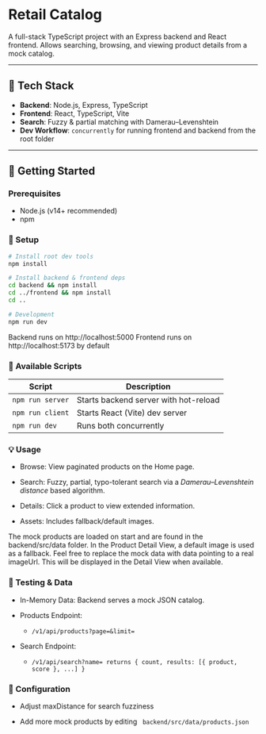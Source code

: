 # Retail Catalog 

A full-stack TypeScript project with an Express backend and React frontend. Allows searching, browsing, and viewing product details from a mock catalog.

---

## 🧩 Tech Stack

- **Backend**: Node.js, Express, TypeScript
- **Frontend**: React, TypeScript, Vite
- **Search**: Fuzzy & partial matching with Damerau–Levenshtein
- **Dev Workflow**: `concurrently` for running frontend and backend from the root folder

---

## 🚀 Getting Started

### Prerequisites

- Node.js (v14+ recommended)
- npm

### 🧱 Setup

```bash
# Install root dev tools
npm install

# Install backend & frontend deps
cd backend && npm install
cd ../frontend && npm install
cd ..

# Development
npm run dev
```
Backend runs on http://localhost:5000
Frontend runs on http://localhost:5173 by default

### 🔁 Available Scripts
| Script                   | Description                                       |
| ------------------------ | ------------------------------------------------- |
| `npm run server`  | Starts backend server with hot-reload |
| `npm run client` | Starts React (Vite) dev server                  |
| `npm run dev`            | Runs both concurrently                            |

### 💡 Usage
- Browse: View paginated products on the Home page.

- Search: Fuzzy, partial, typo-tolerant search via a _Damerau–Levenshtein distance_ based algorithm.

- Details: Click a product to view extended information. 

- Assets: Includes fallback/default images.

The mock products are loaded on start and are found in the backend/src/data folder. In the Product Detail View, a default image is used as a fallback. Feel free to replace the mock data with data pointing to a real imageUrl. This will be displayed in the Detail View when available.

### 🧪 Testing & Data
- In-Memory Data: Backend serves a mock JSON catalog.

- Products Endpoint:

  - ``` /v1/api/products?page=&limit= ```

- Search Endpoint:

  - ``` /v1/api/search?name= returns { count, results: [{ product, score }, ...] } ```

### 🔧 Configuration
-  Adjust maxDistance for search fuzziness

- Add more mock products by editing ``` backend/src/data/products.json```